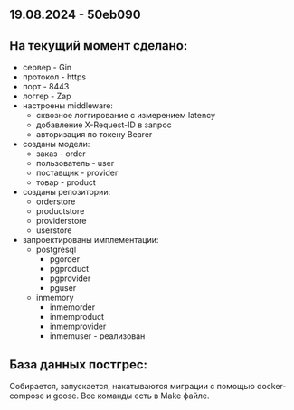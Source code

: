 ## 19.08.2024 - 50eb090
## На текущий момент сделано:

* сервер - Gin
* протокол - https
* порт - 8443
* логгер - Zap
* настроены middleware:
    * сквозное логгирование с измерением latency
    * добавление X-Request-ID в запрос
    * авторизация по токену Bearer
* созданы модели:
    * заказ - order
    * пользователь - user
    * поставщик - provider
    * товар - product
* созданы репозитории:
    * orderstore
    * productstore
    * providerstore
    * userstore
* запроектированы имплементации:
    * postgresql
        * pgorder
        * pgproduct
        * pgprovider
        * pguser
    * inmemory
        * inmemorder
        * inmemproduct
        * inmemprovider
        * inmemuser - реализован

## База данных постгрес:
Собирается, запускается, накатываются миграции с помощью docker-compose и goose.
Все команды есть в Make файле.
